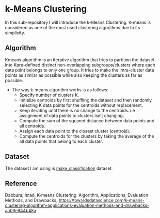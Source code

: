 # k-Means Clustering
In this sub-repository I will introduce the k-Means Clustering. K-means is considered as one of the most used clustering algorithms due to its simplicity.

## Algorithm
Kmeans algorithm is an iterative algorithm that tries to partition the dataset into Kpre-defined distinct non-overlapping subgroups/clusters where each data point belongs to only one group. It tries to make the intra-cluster data points as similar as possible while also keeping the clusters as far as possible.
- The way k-means algorithm works is as follows:
  - Specify number of clusters K.
  - Initialize centroids by first shuffling the dataset and then randomly selecting K data points for the centroids without replacement.
  - Keep iterating until there is no change to the centroids. i.e assignment of data points to clusters isn’t changing.
  - Compute the sum of the squared distance between data points and all centroids.
  - Assign each data point to the closest cluster (centroid).
  - Compute the centroids for the clusters by taking the average of the all data points that belong to each cluster.

## Dataset
The dataset I am using is [make_classification](https://scikit-learn.org/stable/modules/generated/sklearn.datasets.make_classification.html) dataset.

## Reference
Dabbura, Imad, K-means Clustering: Algorithm, Applications, Evaluation Methods, and Drawbacks, https://towardsdatascience.com/k-means-clustering-algorithm-applications-evaluation-methods-and-drawbacks-aa03e644b48a
